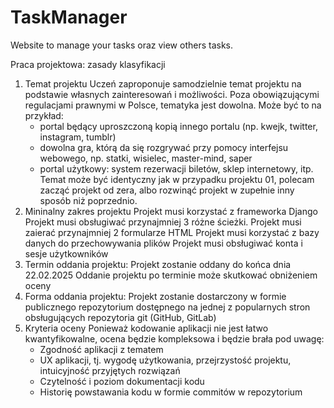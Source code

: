 # TaskManager
Website to manage your tasks oraz view others tasks.

Praca projektowa: zasady klasyfikacji

1. Temat projektu
   Uczeń zaproponuje samodzielnie temat projektu na podstawie własnych zainteresowań i możliwości. Poza obowiązującymi regulacjami prawnymi w Polsce, tematyka jest dowolna.
   Może być to na przykład:
   - portal będący uproszczoną kopią innego portalu (np. kwejk, twitter, instagram, tumblr) 
   - dowolna gra, którą da się rozgrywać przy pomocy interfejsu webowego, np. statki, wisielec, master-mind, saper
   - portal użytkowy: system rezerwacji biletów, sklep internetowy, itp.
   Temat może być identyczny jak w przypadku projektu 01, polecam zacząć projekt od zera, albo rozwinąć projekt w zupełnie inny sposób niż poprzednio.
2. Mininalny zakres projektu
   Projekt musi korzystać z frameworka Django
   Projekt musi obsługiwać przynajmniej 3 różne ścieżki.
   Projekt musi zaierać przynajmniej 2 formularze HTML
   Projekt musi korzystać z bazy danych do przechowywania plików
   Projekt musi obsługiwać konta i sesje użytkowników
3. Termin oddania projektu: 
   Projekt zostanie oddany do końca dnia 22.02.2025
   Oddanie projektu po terminie może skutkować obniżeniem oceny
4. Forma oddania projektu:
   Projekt zostanie dostarczony w formie publicznego repozytorium dostępnego na jednej z popularnych stron obsługujących repozytoria git (GitHub, GitLab)
5. Kryteria oceny
   Ponieważ kodowanie aplikacji nie jest łatwo kwantyfikowalne, ocena będzie kompleksowa i będzie brała pod uwagę:
   - Zgodność aplikacji z tematem
   - UX aplikacji, tj. wygodę użytkowania, przejrzystość projektu, intuicyjność przyjętych rozwiązań
   - Czytelność i poziom dokumentacji kodu
   - Historię powstawania kodu w formie commitów w repozytorium
   
